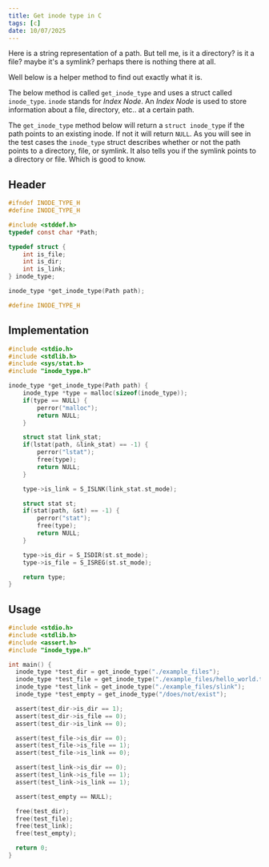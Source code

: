 ```yaml
---
title: Get inode type in C
tags: [c]
date: 10/07/2025
---
```


Here is a string representation of a path. But tell me, is it a directory? is it a file? maybe it's a symlink?
perhaps there is nothing there at all.

<!-- more -->

Well below is a helper method to find out exactly what it is.

<magpie-trinket>The below method is called `get_inode_type` and uses a struct called `inode_type`. `inode` stands for _Index Node_.
An _Index Node_ is used to store information about a file, directory, etc.. at a certain path.</magpie-trinket>

The `get_inode_type` method below will return a `struct inode_type` if the path points to an existing inode. If
not it will return `NULL`. As you will see in the test cases the `inode_type` struct describes whether or not
the path points to a directory, file, or symlink. It also tells you if the symlink points to a directory or
file. Which is good to know.

## Header

```c
#ifndef INODE_TYPE_H
#define INODE_TYPE_H

#include <stddef.h>
typedef const char *Path;

typedef struct {
    int is_file;
    int is_dir;
    int is_link;
} inode_type;

inode_type *get_inode_type(Path path);

#define INODE_TYPE_H
```

## Implementation

```c
#include <stdio.h>
#include <stdlib.h>
#include <sys/stat.h>
#include "inode_type.h"

inode_type *get_inode_type(Path path) {
    inode_type *type = malloc(sizeof(inode_type));
    if(type == NULL) {
        perror("malloc");
        return NULL;
    }

    struct stat link_stat;
    if(lstat(path, &link_stat) == -1) {
        perror("lstat");
        free(type);
        return NULL;
    }

    type->is_link = S_ISLNK(link_stat.st_mode);

    struct stat st;
    if(stat(path, &st) == -1) {
        perror("stat");
        free(type);
        return NULL;
    }

    type->is_dir = S_ISDIR(st.st_mode);
    type->is_file = S_ISREG(st.st_mode);

    return type;
}
```

## Usage

```c
#include <stdio.h>
#include <stdlib.h>
#include <assert.h>
#include "inode_type.h"

int main() {
  inode_type *test_dir = get_inode_type("./example_files");
  inode_type *test_file = get_inode_type("./example_files/hello_world.txt");
  inode_type *test_link = get_inode_type("./example_files/slink");
  inode_type *test_empty = get_inode_type("/does/not/exist");

  assert(test_dir->is_dir == 1);
  assert(test_dir->is_file == 0);
  assert(test_dir->is_link == 0);

  assert(test_file->is_dir == 0);
  assert(test_file->is_file == 1);
  assert(test_file->is_link == 0);

  assert(test_link->is_dir == 0);
  assert(test_link->is_file == 1);
  assert(test_link->is_link == 1);

  assert(test_empty == NULL);

  free(test_dir);
  free(test_file);
  free(test_link);
  free(test_empty);

  return 0;
}
```
